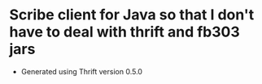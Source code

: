 Scribe client for Java so that I don't have to deal with thrift and fb303 jars
===============================================================================

* Generated using Thrift version 0.5.0
